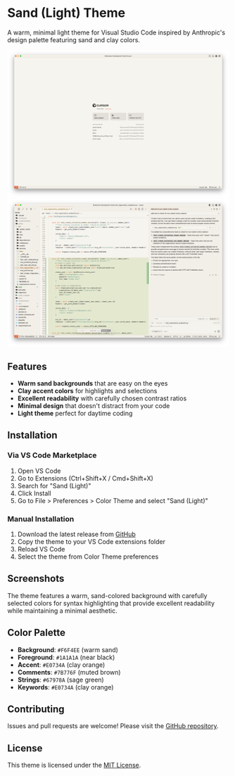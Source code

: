 # Sand (Light) Theme

A warm, minimal light theme for Visual Studio Code inspired by Anthropic's design palette featuring sand and clay colors.

![Sand (Light) starter screen](images/start.png)
![Sand (Light) Code w/ chat window ](images/code.png)

## Features

- **Warm sand backgrounds** that are easy on the eyes
- **Clay accent colors** for highlights and selections  
- **Excellent readability** with carefully chosen contrast ratios
- **Minimal design** that doesn't distract from your code
- **Light theme** perfect for daytime coding

## Installation

### Via VS Code Marketplace

1. Open VS Code
2. Go to Extensions (Ctrl+Shift+X / Cmd+Shift+X)
3. Search for "Sand (Light)"
4. Click Install
5. Go to File > Preferences > Color Theme and select "Sand (Light)"

### Manual Installation

1. Download the latest release from [GitHub](https://github.com/dhrumil/sand-theme)
2. Copy the theme to your VS Code extensions folder
3. Reload VS Code
4. Select the theme from Color Theme preferences

## Screenshots

The theme features a warm, sand-colored background with carefully selected colors for syntax highlighting that provide excellent readability while maintaining a minimal aesthetic.

## Color Palette

- **Background**: `#F6F4EE` (warm sand)
- **Foreground**: `#1A1A1A` (near black)
- **Accent**: `#E0734A` (clay orange)
- **Comments**: `#7B776F` (muted brown)
- **Strings**: `#67978A` (sage green)
- **Keywords**: `#E0734A` (clay orange)

## Contributing

Issues and pull requests are welcome! Please visit the [GitHub repository](https://github.com/dhrumil/sand-theme).

## License

This theme is licensed under the [MIT License](LICENSE).
